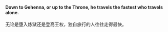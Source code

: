 #### Down to Gehenna, or up to the Throne, he travels the fastest who  travels alone.

无论是堕入炼狱还是登高王权，独自旅行的人往往走得最快。